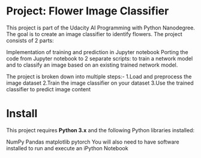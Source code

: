 # Project: Flower Image Classifier
This project is part of the Udacity AI Programming with Python Nanodegree. The goal is to create an image classifier to identify flowers. The project consists of 2 parts:

Implementation of training and prediction in Jupyter notebook
Porting the code from Jupyter notebook to 2 separate scripts: to train a network model and to classify an image based on an existing trained network model.


The project is broken down into multiple steps:-
1.Load and preprocess the image dataset
2.Train the image classifier on your dataset
3.Use the trained classifier to predict image content

# Install
This project requires <b>Python 3.x</b> and the following Python libraries installed:

NumPy
Pandas
matplotlib
pytorch
You will also need to have software installed to run and execute an iPython Notebook
